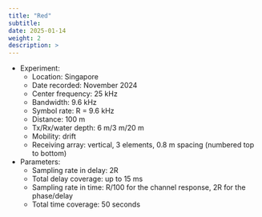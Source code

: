 ```yaml
---
title: "Red"
subtitle: 
date: 2025-01-14
weight: 2
description: >
---
```


* Experiment:
  * Location: Singapore
  * Date recorded: November 2024
  * Center frequency: 25 kHz
  * Bandwidth: 9.6 kHz
  * Symbol rate: R = 9.6 kHz
  * Distance: 100 m
  * Tx/Rx/water depth: 6 m/3 m/20 m
  * Mobility: drift
  * Receiving array: vertical, 3 elements, 0.8 m spacing (numbered top to bottom)
* Parameters:
  * Sampling rate in delay: 2R
  * Total delay coverage: up to 15 ms
  * Sampling rate in time: R/100 for the channel response, 2R for the phase/delay
  * Total time coverage: 50 seconds
